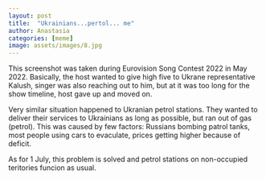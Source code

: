 ```yaml
---
layout: post
title:  "Ukrainians...pertol... me"
author: Anastasia
categories: [meme]
image: assets/images/8.jpg
---
```

This screenshot was taken during Eurovision Song Contest 2022 in May 2022. Basically, the host wanted to give high five to Ukrane representative Kalush, singer was also reaching out to him, but at it was too long for the show timeline, host gave up and moved on.  

Very similar situation happened to Ukranian petrol stations. They wanted to deliver their services to Ukrainians as long as possible, but ran out of gas (petrol). This was caused by few factors: Russians bombing patrol tanks, most people using cars to evaculate, prices getting higher because of deficit.

As for 1 July, this problem is solved and petrol stations on non-occupied teritories funcion as usual.






